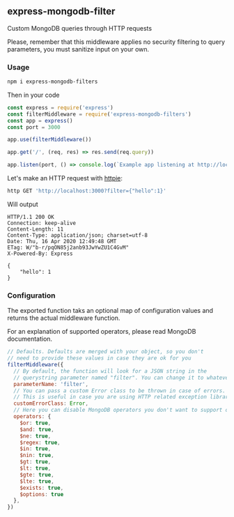 ## express-mongodb-filter

Custom MongoDB queries through HTTP requests

Please, remember that this middleware applies no security filtering to query parameters, you must sanitize input on your own.

### Usage

```bash
npm i express-mongodb-filters
```

Then in your code

```javascript
const express = require('express')
const filterMiddleware = require('express-mongodb-filters')
const app = express()
const port = 3000

app.use(filterMiddleware())

app.get('/', (req, res) => res.send(req.query))

app.listen(port, () => console.log(`Example app listening at http://localhost:${port}`))
```

Let's make an HTTP request with [httpie](http://httpie.org/):
```bash
http GET 'http://localhost:3000?filter={"hello":1}'
```
Will output 

```http
HTTP/1.1 200 OK
Connection: keep-alive
Content-Length: 11
Content-Type: application/json; charset=utf-8
Date: Thu, 16 Apr 2020 12:49:48 GMT
ETag: W/"b-r/pqON85j2anb93JwYwZU1C4GvM"
X-Powered-By: Express

{
    "hello": 1
}
```


### Configuration



The exported function taks an optional map of configuration values and returns the actual middleware function.

For an explanation of supported operators, please read MongoDB documentation.

```javascript
// Defaults. Defaults are merged with your object, so you don't
// need to provide these values in case they are ok for you
filterMiddleware({
  // By default, the function will look for a JSON string in the 
  // querystring parameter named "filter". You can change it to whatever suits you.
  parameterName: 'filter',
  // You can pass a custom Error class to be thrown in case of errors.
  // This is useful in case you are using HTTP related exception libraries and want to catch all those errors in an express error handler
  customErrorClass: Error,
  // Here you can disable MongoDB operators you don't want to support or add others. This example shows default ones.
  operators: {
    $or: true,
    $and: true,
    $ne: true,
    $regex: true,
    $in: true,
    $nin: true,
    $gt: true,
    $lt: true,
    $gte: true,
    $lte: true,
    $exists: true,
    $options: true
  },
})
```